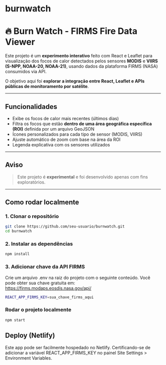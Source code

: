 # burnwatch

# 🔥 Burn Watch - FIRMS Fire Data Viewer

Este projeto é um **experimento interativo** feito com React e Leaflet para visualização dos focos de calor detectados pelos sensores **MODIS** e **VIIRS (S-NPP, NOAA-20, NOAA-21)**, usando dados da plataforma FIRMS (NASA) consumidos via API.

O objetivo aqui foi **explorar a integração entre React, Leaflet e APIs públicas de monitoramento por satélite**.

---

## Funcionalidades

- Exibe os focos de calor mais recentes (últimos dias)
- Filtra os focos que estão **dentro de uma área geográfica específica (ROI)** definida por um arquivo GeoJSON
- Ícones personalizados para cada tipo de sensor (MODIS, VIIRS)
- Ajuste automático de zoom com base na área da ROI
- Legenda explicativa com os sensores utilizados

---

## Aviso

> Este projeto é **experimental** e foi desenvolvido apenas com fins exploratórios.  

---

## Como rodar localmente

### 1. Clonar o repositório

```bash
git clone https://github.com/seu-usuario/burnwatch.git
cd burnwatch
```

### 2. Instalar as dependências

```bash
npm install
```

### 3. Adicionar chave da API FIRMS

Crie um arquivo .env na raiz do projeto com o seguinte conteúdo. Você pode obter sua chave gratuita em: https://firms.modaps.eosdis.nasa.gov/api/

```bash
REACT_APP_FIRMS_KEY=sua_chave_firms_aqui
```

### Rodar o projeto localmente

```bash
npm start
```

## Deploy (Netlify)

Este app pode ser facilmente hospedado no Netlify.
Certificando-se de adicionar a variável REACT_APP_FIRMS_KEY no painel Site Settings > Environment Variables.